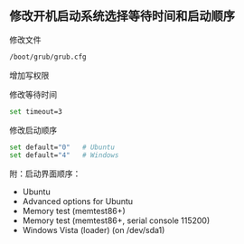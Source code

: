 ## 修改开机启动系统选择等待时间和启动顺序
修改文件
```bash
/boot/grub/grub.cfg
```
增加写权限  
  
修改等待时间  
```bash
set timeout=3
```

修改启动顺序
```bash
set default="0"   # Ubuntu
set default="4"   # Windows
```
附：启动界面顺序：
- Ubuntu
- Advanced options for Ubuntu
- Memory test (memtest86+)
- Memory test (memtest86+, serial console 115200)
- Windows Vista (loader) (on /dev/sda1)
